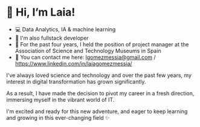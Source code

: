 # 👋 Hi, I’m Laia!

- 💻 Data Analytics, IA & machine learning
- 🌱 I'm also fullstack developer
- 🌟 For the past four years, I held the position of project manager at the Association of Science and Technology Museums in Spain
- 📩 You can contact me here: lgomezmessia@gmail.com / https://www.linkedin.com/in/laiagomezmessia/

I've always loved science and technology and over the past few years, my interest in digital transformation has grown significantly.

As a result, I have made the decision to pivot my career in a fresh direction, immersing myself in the vibrant world of IT.

I'm excited and ready for this new adventure, and eager to keep learning and growing in this ever-changing field ✨

<!---
laiagomezmessia/laiagomezmessia is a ✨ special ✨ repository because its `README.md` (this file) appears on your GitHub profile.
You can click the Preview link to take a look at your changes.
--->
